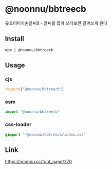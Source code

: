 # @noonnu/bbtreecb
유토이미지손글씨B - 글씨를 많이 쓰다보면 갈겨쓰게 된다

## Install
```sh
npm i @noonnu/bbtreecb
```
## Usage
### cjs
```js
require("@noonnu/bbtreecb")
```
### esm
```js
import "@noonnu/bbtreecb"
```
### css-loader
```css
@import "~@noonnu/bbtreecb/index.css"
```

## Link
https://noonnu.cc/font_page/270